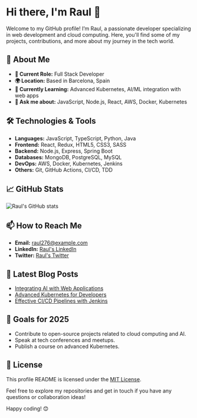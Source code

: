 # Hi there, I'm Raul 👋

Welcome to my GitHub profile! I’m Raul, a passionate developer specializing in web development and cloud computing. Here, you'll find some of my projects, contributions, and more about my journey in the tech world.

## 🚀 About Me

- **💼 Current Role:** Full Stack Developer
- **🌍 Location:** Based in Barcelona, Spain
- **🌱 Currently Learning:** Advanced Kubernetes, AI/ML integration with web apps
- **💬 Ask me about:** JavaScript, Node.js, React, AWS, Docker, Kubernetes

## 🛠️ Technologies & Tools

- **Languages:** JavaScript, TypeScript, Python, Java
- **Frontend:** React, Redux, HTML5, CSS3, SASS
- **Backend:** Node.js, Express, Spring Boot
- **Databases:** MongoDB, PostgreSQL, MySQL
- **DevOps:** AWS, Docker, Kubernetes, Jenkins
- **Others:** Git, GitHub Actions, CI/CD, TDD

## 📈 GitHub Stats

![Raul's GitHub stats](https://github-readme-stats.vercel.app/api?username=raul276&show_icons=true&theme=radical)

## 📫 How to Reach Me

- **Email:** raul276@example.com
- **LinkedIn:** [Raul's LinkedIn](https://www.linkedin.com/in/raul276/)
- **Twitter:** [Raul's Twitter](https://twitter.com/raul276)

## 📝 Latest Blog Posts

- [Integrating AI with Web Applications](https://medium.com/@raul276/integrating-ai-with-web-applications)
- [Advanced Kubernetes for Developers](https://dev.to/raul276/advanced-kubernetes-for-developers)
- [Effective CI/CD Pipelines with Jenkins](https://blog.raul276.dev/effective-ci-cd-pipelines-with-jenkins)

## 🎯 Goals for 2025

- Contribute to open-source projects related to cloud computing and AI.
- Speak at tech conferences and meetups.
- Publish a course on advanced Kubernetes.

## 📄 License

This profile README is licensed under the [MIT License](LICENSE).

Feel free to explore my repositories and get in touch if you have any questions or collaboration ideas!

Happy coding! 😊
